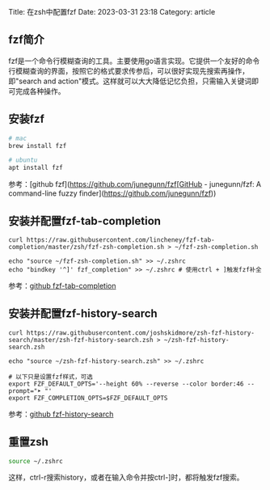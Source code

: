 Title:  在zsh中配置fzf
Date: 2023-03-31 23:18
Category:  article

## fzf简介

fzf是一个命令行模糊查询的工具。主要使用go语言实现。它提供一个友好的命令行模糊查询的界面，按照它的格式要求传参后，可以很好实现先搜索再操作，即"search and action"模式。这样就可以大大降低记忆负担，只需输入关键词即可完成各种操作。

## 安装fzf

```zsh
# mac
brew install fzf

# ubuntu
apt install fzf
```

参考：[github fzf](https://github.com/junegunn/fzf[GitHub - junegunn/fzf: A command-line fuzzy finder](https://github.com/junegunn/fzf))

## 安装并配置fzf-tab-completion

```shell
curl https://raw.githubusercontent.com/lincheney/fzf-tab-completion/master/zsh/fzf-zsh-completion.sh > ~/fzf-zsh-completion.sh

echo "source ~/fzf-zsh-completion.sh" >> ~/.zshrc
echo "bindkey '^]' fzf_completion" >> ~/.zshrc # 使用ctrl + ]触发fzf补全
```

参考：[github fzf-tab-completion](https://github.com/lincheney/fzf-tab-completion)

## 安装并配置fzf-history-search

```shell
curl https://raw.githubusercontent.com/joshskidmore/zsh-fzf-history-search/master/zsh-fzf-history-search.zsh > ~/zsh-fzf-history-search.zsh

echo "source ~/zsh-fzf-history-search.zsh" >> ~/.zshrc

# 以下只是设置fzf样式，可选
export FZF_DEFAULT_OPTS='--height 60% --reverse --color border:46 --prompt="➤ "'
export FZF_COMPLETION_OPTS=$FZF_DEFAULT_OPTS
```

参考：[github fzf-history-search](https://github.com//joshskidmore/zsh-fzf-history-search)

## 重置zsh

```zsh
source ~/.zshrc
```

这样，ctrl-r搜索history，或者在输入命令并按ctrl-]时，都将触发fzf搜索。
